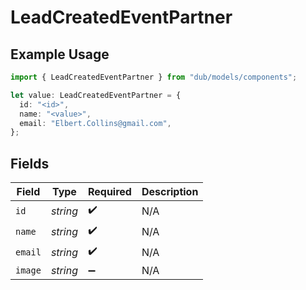 # LeadCreatedEventPartner

## Example Usage

```typescript
import { LeadCreatedEventPartner } from "dub/models/components";

let value: LeadCreatedEventPartner = {
  id: "<id>",
  name: "<value>",
  email: "Elbert.Collins@gmail.com",
};
```

## Fields

| Field              | Type               | Required           | Description        |
| ------------------ | ------------------ | ------------------ | ------------------ |
| `id`               | *string*           | :heavy_check_mark: | N/A                |
| `name`             | *string*           | :heavy_check_mark: | N/A                |
| `email`            | *string*           | :heavy_check_mark: | N/A                |
| `image`            | *string*           | :heavy_minus_sign: | N/A                |